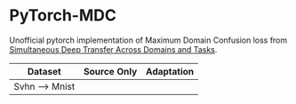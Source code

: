 # PyTorch-MDC
Unofficial pytorch implementation of Maximum Domain Confusion loss from [Simultaneous Deep Transfer Across Domains and Tasks](https://arxiv.org/abs/1510.02192).



 | Dataset    |Source Only    | Adaptation |
--- | --- | --- | 
Svhn &#10230; Mnist | | |
